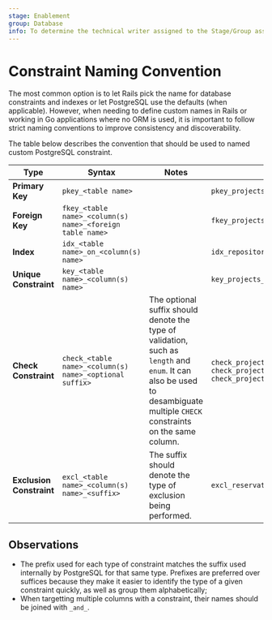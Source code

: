 ```yaml
---
stage: Enablement
group: Database
info: To determine the technical writer assigned to the Stage/Group associated with this page, see https://about.gitlab.com/handbook/engineering/ux/technical-writing/#designated-technical-writers
---
```


# Constraint Naming Convention

The most common option is to let Rails pick the name for database constraints and indexes or let PostgreSQL use the defaults (when applicable). However, when needing to define custom names in Rails or working in Go applications where no ORM is used, it is important to follow strict naming conventions to improve consistency and discoverability.

The table below describes the convention that should be used to named custom PostgreSQL constraint.

| Type                     | Syntax                                                    | Notes                                                                                                                                                                        | Examples                                                                                                          |
|--------------------------|-----------------------------------------------------------|------------------------------------------------------------------------------------------------------------------------------------------------------------------------------|-------------------------------------------------------------------------------------------------------------------|
| **Primary Key**          | `pkey_<table name>`                                       |                                                                                                                                                                              | `pkey_projects`                                                                                                   |
| **Foreign Key**          | `fkey_<table name>_<column(s) name>_<foreign table name>` |                                                                                                                                                                              | `fkey_projects_group_id_groups`                                                                                   |
| **Index**                | `idx_<table name>_on_<column(s) name>`                    |                                                                                                                                                                              | `idx_repositories_on_group_id`                                                                                    |
| **Unique Constraint**    | `key_<table name>_<column(s) name>`                       |                                                                                                                                                                              | `key_projects_group_id_and_name`                                                                                  |
| **Check Constraint**     | `check_<table name>_<column(s) name>_<optional suffix>`   | The optional suffix should  denote the type of validation, such as `length` and `enum`. It can also be used to desambiguate multiple `CHECK` constraints on the same column. | `check_projects_name_length`<br />`check_projects_type_enum`<br />`check_projects_admin1_id_and_admin2_id_differ` |
| **Exclusion Constraint** | `excl_<table name>_<column(s) name>_<suffix>`             | The suffix should denote the type of exclusion being performed.                                                                                                              | `excl_reservations_start_at_end_at_no_overlap`                                                                    |

## Observations

- The prefix used for each type of constraint matches the suffix used internally by PostgreSQL for that same type. Prefixes are preferred over suffices because they make it easier to identify the type of a given constraint quickly, as well as group them alphabetically;
- When targetting multiple columns with a constraint, their names should be joined with `_and_`.
